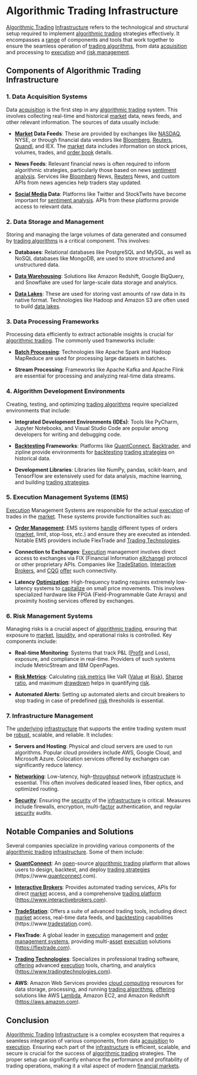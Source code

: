 # Algorithmic Trading Infrastructure

[Algorithmic Trading](../a/algorithmic_trading.md) [Infrastructure](../i/infrastructure.md) refers to the technological and structural setup required to implement [algorithmic trading](../a/algorithmic_trading.md) strategies effectively. It encompasses a [range](../r/range.md) of components and tools that work together to ensure the seamless operation of [trading algorithms](../t/trading_algorithms.md), from data [acquisition](../a/acquisition.md) and processing to [execution](../e/execution.md) and [risk management](../r/risk_management.md).

## Components of Algorithmic Trading Infrastructure

### 1. Data Acquisition Systems

Data [acquisition](../a/acquisition.md) is the first step in any [algorithmic trading](../a/algorithmic_trading.md) system. This involves collecting real-time and historical [market](../m/market.md) data, news feeds, and other relevant information. The sources of data usually include:

- **[Market](../m/market.md) Data Feeds**: These are provided by exchanges like [NASDAQ](../n/nasdaq.md), NYSE, or through financial data vendors like [Bloomberg](../b/bloomberg.md), [Reuters](../r/reuters.md), [Quandl](../q/quandl.md), and IEX. The [market](../m/market.md) data includes information on stock prices, volumes, trades, and [order book](../o/order_book.md) details.

- **News Feeds**: Relevant financial news is often required to inform algorithmic strategies, particularly those based on news [sentiment analysis](../s/sentiment_analysis.md). Services like [Bloomberg](../b/bloomberg.md) News, [Reuters](../r/reuters.md) News, and custom APIs from news agencies help traders stay updated.

- **[Social Media](../s/social_media.md) Data**: Platforms like Twitter and StockTwits have become important for [sentiment analysis](../s/sentiment_analysis.md). APIs from these platforms provide access to relevant data.

### 2. Data Storage and Management

Storing and managing the large volumes of data generated and consumed by [trading algorithms](../t/trading_algorithms.md) is a critical component. This involves:

- **Databases**: Relational databases like PostgreSQL and MySQL, as well as NoSQL databases like MongoDB, are used to store structured and unstructured data.

- **[Data Warehousing](../d/data_warehousing_in_trading.md)**: Solutions like Amazon Redshift, Google BigQuery, and Snowflake are used for large-scale data storage and analytics.

- **[Data Lakes](../d/data_lakes_in_trading.md)**: These are used for storing vast amounts of raw data in its native format. Technologies like Hadoop and Amazon S3 are often used to build [data lakes](../d/data_lakes_in_trading.md).

### 3. Data Processing Frameworks

Processing data efficiently to extract actionable insights is crucial for [algorithmic trading](../a/algorithmic_trading.md). The commonly used frameworks include:

- **[Batch Processing](../b/batch_processing.md)**: Technologies like Apache Spark and Hadoop MapReduce are used for processing large datasets in batches.

- **Stream Processing**: Frameworks like Apache Kafka and Apache Flink are essential for processing and analyzing real-time data streams.

### 4. Algorithm Development Environments

Creating, testing, and optimizing [trading algorithms](../t/trading_algorithms.md) require specialized environments that include:

- **Integrated Development Environments (IDEs)**: Tools like PyCharm, Jupyter Notebooks, and Visual Studio Code are popular among developers for writing and debugging code.

- **[Backtesting](../b/backtesting.md) Frameworks**: Platforms like [QuantConnect](../q/quantconnect.md), [Backtrader](../b/backtrader.md), and zipline provide environments for [backtesting](../b/backtesting.md) [trading strategies](../t/trading_strategies.md) on historical data.

- **Development Libraries**: Libraries like NumPy, pandas, scikit-learn, and TensorFlow are extensively used for data analysis, machine learning, and building [trading strategies](../t/trading_strategies.md).

### 5. Execution Management Systems (EMS)

[Execution](../e/execution.md) Management Systems are responsible for the actual [execution](../e/execution.md) of trades in the [market](../m/market.md). These systems provide functionalities such as:

- **[Order Management](../o/order_management_in_trading.md)**: EMS systems [handle](../h/handle.md) different types of orders ([market](../m/market.md), limit, stop-loss, etc.) and ensure they are executed as intended. Notable EMS providers include FlexTrade and [Trading Technologies](../t/trading_technologies.md).

- **Connection to Exchanges**: [Execution](../e/execution.md) management involves direct access to exchanges via FIX (Financial Information [eXchange](../e/exchange.md)) protocol or other proprietary APIs. Companies like [TradeStation](../t/tradestation.md), [Interactive Brokers](../i/interactive_brokers.md), and [CQG](../c/cqg.md) [offer](../o/offer.md) such connectivity.

- **Latency [Optimization](../o/optimization.md)**: High-frequency trading requires extremely low-latency systems to [capitalize](../c/capitalize.md) on small price movements. This involves specialized hardware like FPGA (Field-Programmable Gate Arrays) and proximity hosting services offered by exchanges.

### 6. Risk Management Systems

Managing risks is a crucial aspect of [algorithmic trading](../a/algorithmic_trading.md), ensuring that exposure to [market](../m/market.md), [liquidity](../l/liquidity.md), and operational risks is controlled. Key components include:

- **Real-time Monitoring**: Systems that track P&L ([Profit](../p/profit.md) and Loss), exposure, and compliance in real-time. Providers of such systems include MetricStream and IBM OpenPages.

- **[Risk Metrics](../r/risk_metrics.md)**: Calculating [risk metrics](../r/risk_metrics.md) like VaR ([Value](../v/value.md) at [Risk](../r/risk.md)), [Sharpe ratio](../s/sharpe_ratio.md), and maximum [drawdown](../d/drawdown.md) helps in quantifying [risk](../r/risk.md).

- **Automated Alerts**: Setting up automated alerts and circuit breakers to stop trading in case of predefined [risk](../r/risk.md) thresholds is essential.

### 7. Infrastructure Management

The [underlying](../u/underlying.md) [infrastructure](../i/infrastructure.md) that supports the entire trading system must be [robust](../r/robust.md), scalable, and reliable. It includes:

- **Servers and Hosting**: Physical and cloud servers are used to run algorithms. Popular cloud providers include AWS, Google Cloud, and Microsoft Azure. Colocation services offered by exchanges can significantly reduce latency.

- **[Networking](../n/networking.md)**: Low-latency, high-[throughput](../t/throughput.md) network [infrastructure](../i/infrastructure.md) is essential. This often involves dedicated leased lines, fiber optics, and optimized routing.

- **[Security](../s/security.md)**: Ensuring the [security](../s/security.md) of the [infrastructure](../i/infrastructure.md) is critical. Measures include firewalls, encryption, multi-[factor](../f/factor.md) authentication, and regular [security](../s/security.md) audits.

## Notable Companies and Solutions

Several companies specialize in providing various components of the [algorithmic trading](../a/algorithmic_trading.md) [infrastructure](../i/infrastructure.md). Some of them include:

- **[QuantConnect](../q/quantconnect.md)**: An [open](../o/open.md)-source [algorithmic trading](../a/algorithmic_trading.md) platform that allows users to design, backtest, and deploy [trading strategies](../t/trading_strategies.md) (https://www.[quantconnect](../q/quantconnect.md).com).

- **[Interactive Brokers](../i/interactive_brokers.md)**: Provides automated trading services, APIs for direct [market](../m/market.md) access, and a comprehensive [trading platform](../t/trading_platform.md) (https://www.interactivebrokers.com).

- **[TradeStation](../t/tradestation.md)**: Offers a suite of advanced trading tools, including direct [market](../m/market.md) access, real-time data feeds, and [backtesting](../b/backtesting.md) capabilities (https://www.[tradestation](../t/tradestation.md).com).

- **FlexTrade**: A global leader in [execution](../e/execution.md) management and [order management systems](../o/order_management_systems.md), providing multi-[asset](../a/asset.md) [execution](../e/execution.md) solutions (https://flextrade.com).

- **[Trading Technologies](../t/trading_technologies.md)**: Specializes in professional trading software, [offering](../o/offering.md) advanced [execution](../e/execution.md) tools, charting, and analytics (https://www.tradingtechnologies.com).

- **AWS**: Amazon Web Services provides [cloud computing](../c/cloud_computing_in_trading.md) resources for data storage, processing, and running [trading algorithms](../t/trading_algorithms.md), [offering](../o/offering.md) solutions like AWS [Lambda](../l/lambda.md), Amazon EC2, and Amazon Redshift (https://aws.amazon.com).

## Conclusion

[Algorithmic Trading](../a/algorithmic_trading.md) [Infrastructure](../i/infrastructure.md) is a complex ecosystem that requires a seamless integration of various components, from data [acquisition](../a/acquisition.md) to [execution](../e/execution.md). Ensuring each part of the [infrastructure](../i/infrastructure.md) is efficient, scalable, and secure is crucial for the success of [algorithmic trading](../a/algorithmic_trading.md) strategies. The proper setup can significantly enhance the performance and profitability of trading operations, making it a vital aspect of modern [financial markets](../f/financial_market.md).